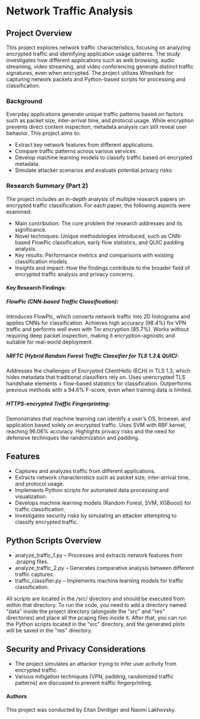 # Network Traffic Analysis

## Project Overview

This project explores network traffic characteristics, focusing on analyzing encrypted traffic and identifying application usage patterns. The study investigates how different applications such as web browsing, audio streaming, video streaming, and video conferencing generate distinct traffic signatures, even when encrypted. The project utilizes Wireshark for capturing network packets and Python-based scripts for processing and classification.

### Background

Everyday applications generate unique traffic patterns based on factors such as packet size, inter-arrival time, and protocol usage. While encryption prevents direct content inspection, metadata analysis can still reveal user behavior. This project aims to:

- Extract key network features from different applications.
- Compare traffic patterns across various services.
- Develop machine learning models to classify traffic based on encrypted metadata.
- Simulate attacker scenarios and evaluate potential privacy risks.

### Research Summary (Part 2)

The project includes an in-depth analysis of multiple research papers on encrypted traffic classification. For each paper, the following aspects were examined:

- Main contribution: The core problem the research addresses and its significance.
- Novel techniques: Unique methodologies introduced, such as CNN-based FlowPic classification, early flow statistics, and QUIC padding analysis.
- Key results: Performance metrics and comparisons with existing classification models.
- Insights and impact: How the findings contribute to the broader field of encrypted traffic analysis and privacy concerns.
#### Key Research Findings:

##### FlowPic (CNN-based Traffic Classification):
Introduces FlowPic, which converts network traffic into 2D histograms and applies CNNs for classification.
Achieves high accuracy (98.4%) for VPN traffic and performs well even with Tor encryption (85.7%).
Works without requiring deep packet inspection, making it encryption-agnostic and suitable for real-world deployment.
##### hRFTC (Hybrid Random Forest Traffic Classifier for TLS 1.3 & QUIC):
Addresses the challenges of Encrypted ClientHello (ECH) in TLS 1.3, which hides metadata that traditional classifiers rely on.
Uses unencrypted TLS handshake elements + flow-based statistics for classification.
Outperforms previous methods with a 94.6% F-score, even when training data is limited.
##### HTTPS-encrypted Traffic Fingerprinting:
Demonstrates that machine learning can identify a user’s OS, browser, and application based solely on encrypted traffic.
Uses SVM with RBF kernel, reaching 96.06% accuracy.
Highlights privacy risks and the need for defensive techniques like randomization and padding.

## Features

- Captures and analyzes traffic from different applications.
- Extracts network characteristics such as packet size, inter-arrival time, and protocol usage.
- Implements Python scripts for automated data processing and visualization.
- Develops machine learning models (Random Forest, SVM, XGBoost) for traffic classification.
- Investigates security risks by simulating an attacker attempting to classify encrypted traffic.

## Python Scripts Overview

- analyze_traffic_1.py – Processes and extracts network features from .pcapng files.
- analyze_traffic_2.py – Generates comparative analysis between different traffic captures.
- traffic_classifier.py – Implements machine learning models for traffic classification.

All scripts are located in the /src/ directory and should be executed from within that directory.
To run the code, you need to add a directory named "data" inside the project directory (alongside the "src" and "res" directories) and place all the pcapng files inside it.
After that, you can run the Python scripts located in the "src" directory, and the generated plots will be saved in the "res" directory.

## Security and Privacy Considerations

- The project simulates an attacker trying to infer user activity from encrypted traffic.
- Various mitigation techniques (VPN, padding, randomized traffic patterns) are discussed to prevent traffic fingerprinting.

#### Authors

This project was conducted by Eitan Derdiger and Naomi Lakhovsky.

